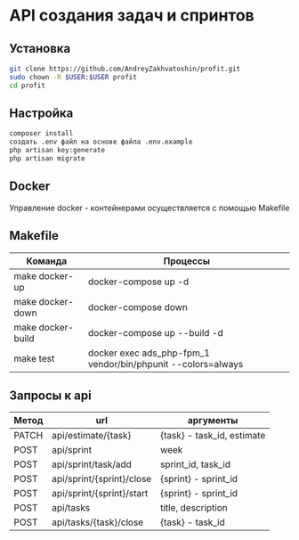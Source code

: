 # API создания задач и спринтов
## Установка

```sh
git clone https://github.com/AndreyZakhvatoshin/profit.git
sudo chown -R $USER:$USER profit
cd profit
```

## Настройка

```sh
composer install
создать .env файл на основе файла .env.example
php artisan key:generate
php artisan migrate
```

## Docker
Управление docker - контейнерами осуществляется с помощью Makefile

## Makefile

| Команда           | Процессы                                                     |
| ----------------- | ------------------------------------------------------------ |
| make docker-up    | docker-compose up -d                                         |
| make docker-down  | docker-compose down                                          |
| make docker-build | docker-compose up --build -d                                 |
| make test         | docker exec ads_php-fpm_1 vendor/bin/phpunit --colors=always |


## Запросы к api
| Метод | url                       | аргументы                  |
| ----- | ------------------------- | -------------------------- |
| PATCH | api/estimate/{task}       | {task} - task_id, estimate |
| POST  | api/sprint                | week                       |
| POST  | api/sprint/task/add       | sprint_id, task_id         |
| POST  | api/sprint/{sprint}/close | {sprint} - sprint_id       |
| POST  | api/sprint/{sprint}/start | {sprint} - sprint_id       |
| POST  | api/tasks                 | title, description         |
| POST  | api/tasks/{task}/close    | {task} - task_id           |
